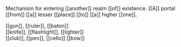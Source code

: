 Mechanism for entering [[another]] realm [[of]] existence. [[A]] portal [[from]] [[a]] lesser [[place]] [[to]] [[a]] higher [[one]].

[[gun]], [[ruler]], [[baton]]  
[[knife]], [[flashlight]], [[lighter]]  
[[club]], [[pen]], [[cello]] [[bow]]
